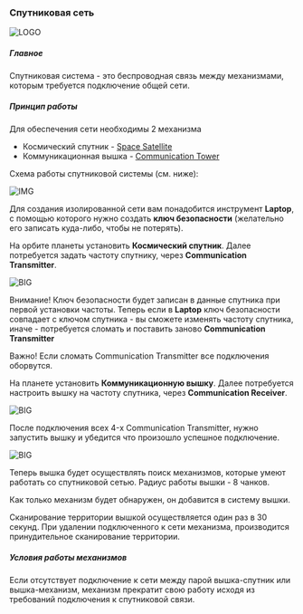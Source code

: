 ### Спутниковая сеть

![LOGO](https://cdn.discordapp.com/attachments/916393114166525974/1072802092403662888/SATELLITE_NETWORK.png)

##### Главное

Спутниковая система - это беспроводная связь между механизмами, которым требуется подключение общей сети.

##### Принцип работы

Для обеспечения сети необходимы 2 механизма

- Космический спутник - [Space Satellite](#/machines#spacesatellite)
- Коммуникационная вышка - [Communication Tower](#/machines#communicationtower)

Схема работы спутниковой системы (см. ниже):

![IMG](https://cdn.discordapp.com/attachments/916393114166525974/1072803765490561094/SATELLITE_NETWORK.png)

Для создания изолированной сети вам понадобится инструмент **Laptop**, с помощью которого нужно создать **ключ безопасности** (желательно его записать куда-либо, чтобы не потерять).

На орбите планеты установить **Космический спутник**. Далее потребуется задать частоту спутнику, через **Communication Transmitter**.

![BIG](https://raw.githubusercontent.com/GT-IMPACT/impact-front/main/public/media/gregtech/connectSattelite.gif)

Внимание! Ключ безопасности будет записан в данные спутника при первой установки частоты.
Теперь если в **Laptop** ключ безопасности совпадает с ключом спутника - вы сможете изменять частоту спутника, иначе - потребуется сломать и поставить заново **Communication Transmitter**

Важно! Если сломать Communication Transmitter все подключения оборвутся.

На планете установить **Коммуникационную вышку**. Далее потребуется настроить вышку на частоту спутника, через **Communication Receiver**.

![BIG](https://i.imgur.com/pF4Vt20.gif)

После подключения всех 4-x Communication Transmitter, нужно запустить вышку и убедится что произошло успешное подключение.

![BIG](https://i.imgur.com/7cY69E1.gif)

Теперь вышка будет осуществлять поиск механизмов, которые умеют работать со спутниковой сетью. Радиус работы вышки - 8 чанков.

Как только механизм будет обнаружен, он добавится в систему вышки.

Сканирование территории вышкой осуществляется один раз в 30 секунд. При удалении подключенного к сети механизма, производится принудительное сканирование территории.

##### Условия работы механизмов

Если отсутствует подключение к сети между парой вышка-спутник или вышка-механизм, механизм прекратит свою работу исходя из требований подключения к спутниковой связи.
